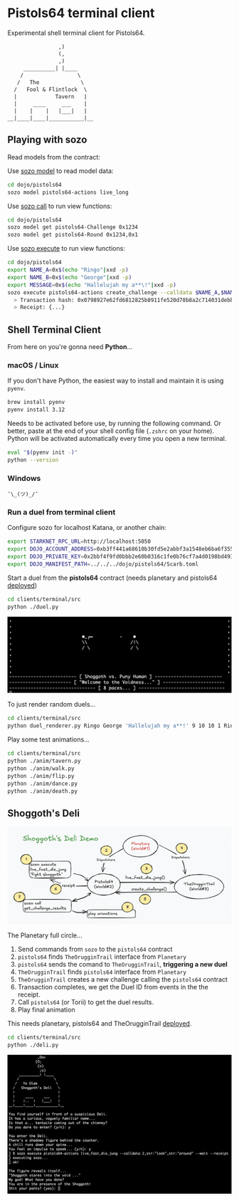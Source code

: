 
# Pistols64 terminal client

Experimental shell terminal client for Pistols64.

```
                ,)
                (,
                ,)
     __________| |____
    /                 \
   /   The             \
  /   Fool & Flintlock  \
  |            Tavern   |
  |     ____     ___    |
  |    |    |   |___|   |
__|____|____|___________|__
```

## Playing with sozo

Read models from the contract:

Use [sozo model](https://book.dojoengine.org/toolchain/sozo/world-commands/model) to read model data:

```sh
cd dojo/pistols64
sozo model pistols64-actions live_long
```

Use [sozo call](https://docs.dojoengine.org/guides/sozo-call) to run view functions:

```sh
cd dojo/pistols64
sozo model get pistols64-Challenge 0x1234
sozo model get pistols64-Round 0x1234,0x1
```

Use [sozo execute](https://docs.dojoengine.org/guides/sozo-execute) to run view functions:

```sh
cd dojo/pistols64
export NAME_A=0x$(echo "Ringo"|xxd -p)
export NAME_B=0x$(echo "George"|xxd -p)
export MESSAGE=0x$(echo "Hallelujah my a**\!"|xxd -p)
sozo execute pistols64-actions create_challenge --calldata $NAME_A,$NAME_B,$MESSAGE --wait --receipt
  > Transaction hash: 0x0798927e62fd6812825b8911fe520d78b8a2c714031debbe2c6c5d9e7dc9dfcd
  > Receipt: {...}
```




## Shell Terminal Client

From here on you're gonna need **Python**...

### macOS / Linux

If you don't have Python, the easiest way to install and maintain it is using `pyenv`.

```sh
brew install pyenv
pyenv install 3.12
```

Needs to be activated before use, by running the following command.
Or better, paste at the end of your shell config file (`.zshrc` on your home).
Python will be activated automatically every time you open a new terminal.

```sh
eval "$(pyenv init -)"
python --version
```

### Windows

```
¯\_(ツ)_/¯
```

### Run a duel from terminal client

Configure sozo for localhost Katana, or another chain:

```sh
export STARKNET_RPC_URL=http://localhost:5050
export DOJO_ACCOUNT_ADDRESS=0xb3ff441a68610b30fd5e2abbf3a1548eb6ba6f3559f2862bf2dc757e5828ca
export DOJO_PRIVATE_KEY=0x2bbf4f9fd0bbb2e60b0316c1fe0b76cf7a4d0198bd493ced9b8df2a3a24d68a
export DOJO_MANIFEST_PATH=../../../dojo/pistols64/Scarb.toml
```

Start a duel from the **pistols64** contract (needs planetary and pistols64 [deployed](/README.md))

```sh
cd clients/terminal/src
python ./duel.py
```

![Shoggoth's Deli](../../images/terminal_duel.png)


To just render random duels...

```sh
cd clients/terminal/src
python duel_renderer.py Ringo George 'Hallelujah my a**!' 9 10 10 1 Ringo
```

Play some test animations...

```sh
cd clients/terminal/src
python ./anim/tavern.py
python ./anim/walk.py
python ./anim/flip.py
python ./anim/dance.py
python ./anim/death.py
```

## Shoggoth's Deli

![Shoggoth's Deli](../../images/deli.png)

The Planetary full circle...

1. Send commands from `sozo` to the `pistols64` contract
2. `pistols64` finds `TheOrugginTrail` interface from `Planetary`
3. `pistols64` sends the comand to `TheOrugginTrail`, **triggering a new duel**
4. `TheOrugginTrail` finds `pistols64` interface from `Planetary`
5. `TheOrugginTrail` creates a new challenge calling the `pistols64` contract
6. Transaction completes, we get the Duel ID from events in the the receipt.
7. Call `pistols64` (or Torii) to get the duel results.
8. Play final animation

This needs planetary, pistols64 and TheOrugginTrail [deployed](/README.md).

```sh
cd clients/terminal/src
python ./deli.py
```

![Shoggoth's Deli](../../images/terminal_deli.png)

